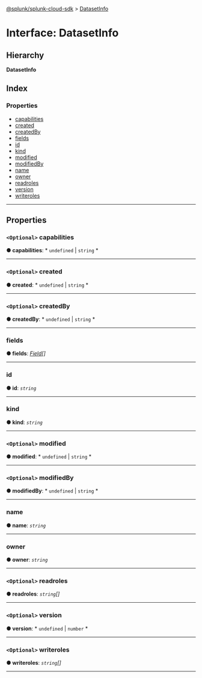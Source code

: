 [@splunk/splunk-cloud-sdk](../README.md) > [DatasetInfo](../interfaces/datasetinfo.md)

# Interface: DatasetInfo

## Hierarchy

**DatasetInfo**

## Index

### Properties

* [capabilities](datasetinfo.md#capabilities)
* [created](datasetinfo.md#created)
* [createdBy](datasetinfo.md#createdby)
* [fields](datasetinfo.md#fields)
* [id](datasetinfo.md#id)
* [kind](datasetinfo.md#kind)
* [modified](datasetinfo.md#modified)
* [modifiedBy](datasetinfo.md#modifiedby)
* [name](datasetinfo.md#name)
* [owner](datasetinfo.md#owner)
* [readroles](datasetinfo.md#readroles)
* [version](datasetinfo.md#version)
* [writeroles](datasetinfo.md#writeroles)

---

## Properties

<a id="capabilities"></a>

### `<Optional>` capabilities

**● capabilities**: * `undefined` &#124; `string`
*

___
<a id="created"></a>

### `<Optional>` created

**● created**: * `undefined` &#124; `string`
*

___
<a id="createdby"></a>

### `<Optional>` createdBy

**● createdBy**: * `undefined` &#124; `string`
*

___
<a id="fields"></a>

###  fields

**● fields**: *[Field](field.md)[]*

___
<a id="id"></a>

###  id

**● id**: *`string`*

___
<a id="kind"></a>

###  kind

**● kind**: *`string`*

___
<a id="modified"></a>

### `<Optional>` modified

**● modified**: * `undefined` &#124; `string`
*

___
<a id="modifiedby"></a>

### `<Optional>` modifiedBy

**● modifiedBy**: * `undefined` &#124; `string`
*

___
<a id="name"></a>

###  name

**● name**: *`string`*

___
<a id="owner"></a>

###  owner

**● owner**: *`string`*

___
<a id="readroles"></a>

### `<Optional>` readroles

**● readroles**: *`string`[]*

___
<a id="version"></a>

### `<Optional>` version

**● version**: * `undefined` &#124; `number`
*

___
<a id="writeroles"></a>

### `<Optional>` writeroles

**● writeroles**: *`string`[]*

___


